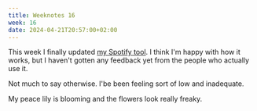 ```yaml
---
title: Weeknotes 16
week: 16
date: 2024-04-21T20:57:00+02:00
---
```


This week I finally updated [my Spotify tool](https://nonnullish.github.io/share-liked-songs/). I think I'm happy with how it works, but I haven't gotten any feedback yet from the people who actually use it.

Not much to say otherwise. I'be been feeling sort of low and inadequate.

My peace lily is blooming and the flowers look really freaky.
